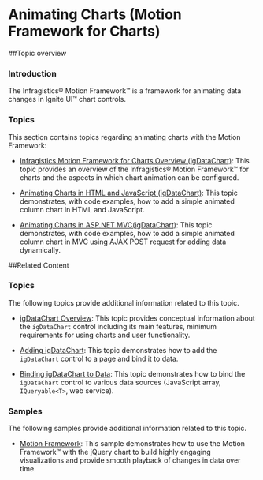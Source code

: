 ﻿<!--
|metadata|
{
    "fileName": "igdatachart-animating-charts",
    "controlName": "igDataChart",
    "tags": ["Charting","Data Presentation","Getting Started"]
}
|metadata|
-->

# Animating Charts (Motion Framework for Charts)


##Topic overview
### Introduction

The Infragistics® Motion Framework™ is a framework for animating data changes in Ignite UI™ chart controls.

### Topics

This section contains topics regarding animating charts with the Motion Framework:


-	[Infragistics Motion Framework for Charts Overview (igDataChart)](igDataChart-Motion-Framework.html): This topic provides an overview of the Infragistics® Motion Framework™ for charts and the aspects in which chart animation can be configured.

-	[Animating Charts in HTML and JavaScript (igDataChart)](igDataChart-Animating-HTML.html): This topic demonstrates, with code examples, how to add a simple animated column chart in HTML and JavaScript.

-	[Animating Charts in ASP.NET MVC(igDataChart)](Animating-Charts-in-ASP.NET-MVC.html): This topic demonstrates, with code examples, how to add a simple animated column chart in MVC using AJAX POST request for adding data dynamically.

##Related Content


### Topics

The following topics provide additional information related to this topic.

-	[](igDataChart-Overview.html)[igDataChart Overview](igDataChart-Overview.html):  This topic provides conceptual information about the `igDataChart` control including its main features, minimum requirements for using charts and user functionality.

-	[](igDataChart-Adding.html)[Adding igDataChart](igDataChart-Adding.html): This topic demonstrates how to add the `igDataChart` control to a page and bind it to data.

-	[Binding igDataChart to Data](igDataChart-DataBinding.html):  This topic demonstrates how to bind the `igDataChart` control to various data sources (JavaScript array, `IQueryable<T>`, web service).



### Samples

The following samples provide additional information related to this topic.


-	[Motion Framework](igDataChart-Motion-Framework.html#motion-framework-sample): This sample demonstrates how to use the Motion Framework™ with the jQuery chart to build highly engaging visualizations and provide smooth playback of changes in data over time.





 

 


